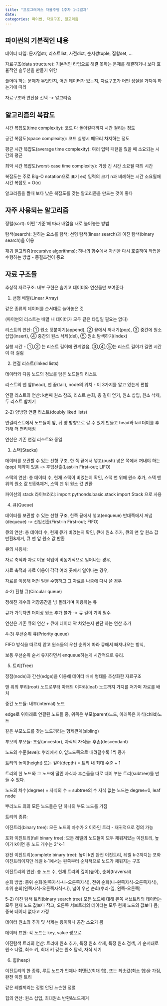 ```yaml
---
title: "프로그래머스 자율주행 1주차 1~2일차"
date:
categories: 파이썬, 자료구조, 알고리즘
---
```


파이썬의 기본적인 내용
-

데이터 타입: 문자열str, 리스트list, 사전dict, 순서쌍tuple, 집합set, ...

자료구조(data structure): 기본적인 타입으로 해결 못하는 문제를 해결하거나 보다 효율적인 솔루션을 만들기 위함

풀어야 하는 문제가 무엇인지, 어떤 데이터가 있는지, 자료구조가 어떤 성질을 가져야 하는가에 따라

자료구조와 연산을 선택 -> 알고리즘


알고리즘의 복잡도
-

시간 복잡도(time complexity): 코드 다 돌아갈때까지 시간 걸리는 정도

공간 복잡도(space complexity): 코드 실행시 메모리 차지하는 정도

평균 시간 복잡도(average time complexity): 여러 입력 패턴을 줬을 때 소요되는 시간의 평균

최악 시간 복잡도(worst-case time complexity): 가장 긴 시간 소요될 때의 시간

복잡도는 주로 Big-O notation으로 표기 ex) 입력의 크기 n과 비례하는 시간 소요될때 시간 복잡도 = O(n)

알고리즘을 짤때 보다 낮은 복잡도를 갖는 알고리즘을 만드는 것이 좋다

자주 사용되는 알고리즘
-

정렬(sort): 어떤 '기준'에 따라 배열을 새로 늘어놓는 방법

탐색(search): 원하는 요소를 탐색; 선형 탐색(linear search)과 이진 탐색(binary search)을 이용

재귀 알고리즘(recursive algorithms): 하나의 함수에서 자신을 다시 호출하여 작업을 수행하는 방법 - 종결조건이 중요

자료 구조들
-

추상적 자료구조: 내부 구현은 숨기고 데이터와 연산들만 보여준다

  1) 선형 배열(Linear Array)

  같은 종류의 데이터를 순서대로 늘어놓은 것

  (파이썬의 리스트는 배열 내 데이터가 모두 같은 타입일 필요는 없다)

  리스트의 연산: ① 원소 덧붙이기(append), ② 끝에서 꺼내기(pop), ③ 중간에 원소 삽입(insert), ④ 중간의 원소 삭제(del), ⑤ 원소 탐색하기(index)

  실행 시간 - ①,② 는 리스트 길이에 관계없음, ③,④,⑤는 리스트 길이가 길면 시간이 더 걸림


  2) 연결 리스트(linked lists)

  데이터와 다음 노드의 정보를 담은 노드들의 리스트

  리스트의 맨 앞(head), 맨 끝(tail), node의 위치 - 이 3가지를 알고 있는게 편함

  연결 리스트의 연산: k번째 원소 참조, 리스트 순회, 총 길이 얻기, 원소 삽입, 원소 삭제, 두 리스트 합치기

  2-2) 양방향 연결 리스트(doubly liked lists)
  
  연결리스트에서 노드들이 앞, 뒤 양 방향으로 갈 수 있게 만들고 head와 tail 더미를 추가해 더 편리해짐
  
  연산은 기존 연결 리스트와 동일
  
  3) 스택(Stacks)
  
  데이터를 보관할 수 있는 선형 구조, 
  한 쪽 끝에서 넣고(push) 넣은 쪽에서 꺼내야 하는(pop) 제약이 있음 -> 후입선출(Last-in First-out; LIFO)
  
  스택의 연산: 총 데이터 수, 현재 스택이 비었는지 확인, 스택 맨 위에 원소 추가, 스택 맨 위의 원소 값 반환&제거, 스택 맨 위 원소 값 반환
  
  파이선의 stack 라이브러리: import pythonds.basic.stack import Stack 으로 사용
  
  4) 큐(Queue)
  
  데이터를 보관할 수 있는 선형 구조,
  한쪽 끝에서 넣고(enqueue) 반대쪽에서 꺼냄(dequeue) -> 선입선출(First-in First-out; FIFO)
  
  큐의 연산: 총 데이터 수, 현재 큐가 비었는지 확인, 큐에 원소 추가, 큐의 맨 앞 원소 값 반환&제거, 큐 맨 앞 원소 값 반환
  
  큐의 사용처:
  
  자료 축적과 자료 이용 작업이 비동기적으로 일어나는 경우, 
  
  자료 축적과 자료 이용이 각각 여러 곳에서 일어나는 경우,
  
  자료를 이용해 어떤 일을 수행하고 그 자료를 나중에 다시 쓸 경우
  
  4-2) 환형 큐(Circular queue)
  
  정해진 개수의 저장공간을 빙 돌려가며 이용하는 큐
  
  큐가 가득차면 더이상 원소 추가 불가 -> 큐 길이 기억 필수
  
  연산은 기존 큐의 연산 + 큐에 데이터 꽉 차있는지 판단 하는 연산 추가
  
  4-3) 우선순위 큐(Priority queue)
  
  FIFO 방식을 따르지 않고 원소들의 우선 순위에 따라 큐에서 빠져나오는 방식,
  
  보통 우선순위 순서 유지하면서 enqueue하는게 시간적으로 유리.
  
  5) 트리(Tree)
  
  정점(node)과 간선(edge)을 이용해 데이터 배치 형태를 추상화한 자료구조
  
  맨 위의 뿌리(root) 노드로부터 아래의 이파리(leaf) 노드까지 가지를 쳐가며 자료를 배치
  
  중간 노드들: 내부(internal) 노드
  
  edge로 위아래로 연결된 노드들 중, 위쪽은 부모(parent)노드, 아래쪽은 자식(child)노드
  
  같은 부모노드를 갖는 노드끼리는 형제관계(sibling)
  
  부모의 부모들: 조상(ancestor), 자식의 자식들: 후손(descendant)
  
  노드의 수준(level): 뿌리에서 0, 잎노드쪽으로 내려갈수록 1씩 증가
  
  트리의 높이(height) 또는 깊이(depth) = 트리 내 최대 수준 + 1
  
  트리의 한 노드와 그 노드에 딸린 자식과 후손들을 따로 떼어 부분 트리(subtree)를 만들 수 있다.
  
  노드의 차수(degree) = 자식의 수 = subtree의 수 
  자식 없는 노드는 degree=0, leaf node
  
  뿌리노드 외의 모든 노드들은 단 하나의 부모 노드를 가짐
  
  트리의 종류:
  
  이진트리(binary tree):
  모든 노드의 차수가 2 이하인 트리 - 재귀적으로 정의 가능
  
  포화 이진트리(full binary tree): 
  모든 레벨의 노드들이 모두 채워져있는 이진트리, 높이가 k이면 총 노드 개수는 2^k-1
  
  완전 이진트리(complete binary tree):
  높이 k인 완전 이진트리, 
  레벨 k-2까지는 포화 이진트리이지만 레벨 k-1에서는 왼쪽부터 순차적으로 노드가 채워지는 구조
  
  이진트리의 연산: 총 노드 수, 현재 트리의 깊이(높이), 순회(traversal)
  
  순회 방법: 중위 순회(왼쪽자식-나-오른쪽자식),
  전위 순회(나-왼쪽자식-오른쪽자식), 
  후위 순회(왼쪽자식-오른쪽자식-나),
  넓이 우선 순회(뿌리-잎, 왼쪽-오른쪽)
  
  5-2) 이진 탐색 트리(binary search tree)
  모든 노드에 대해 왼쪽 서브트리의 데이터는 모두 현재 노드 값보다 작고, 
  오른쪽 서브트리의 데이터는 모두 현재 노드의 값보다 큼; 중복 데이터 없다고 가정
  
  데이터 원소의 추가 및 삭제는 용이하나 공간 소요가 큼
  
  데이터 표현: 각 노드는 key, value 쌍으로.
  
  이진탐색 트리의 연산: 트리에 원소 추가, 특정 원소 삭제, 특정 원소 검색, 키 순서대로 원소 나열, 최소 키, 최대 키 갖는 원소 탐색, 자식 세기
  
  6) 힙(heap)
  
  이진트리의 한 종류,
  루트 노드가 언제나 최댓값(최대 힙), 또는 최솟값(최소 힙)을 가짐,
  완전 이진 트리
  
  같은 레벨끼리는 정렬 안된 느슨한 정렬
  
  힙의 연산: 원소 삽입, 최대원소 반환&노드제거
